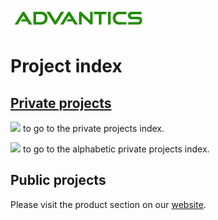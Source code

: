 [![](images/advantics_logo.png)](http://advantics.fr)

# Project index

## [Private projects](https://github.com/ADVANTICS/index_private/blob/master/README.md)

[![](https://img.shields.io/badge/Click%20here-red.svg)](https://github.com/ADVANTICS/index_private/blob/master/README.md) to go to the private projects index.

[![](https://img.shields.io/badge/Click%20here-red.svg)](https://github.com/ADVANTICS/index_private/blob/master/index_alphabetic.md) to go to the alphabetic private projects index.

## Public projects

Please visit the product section on our [website](http://advantics.fr/products/). 
